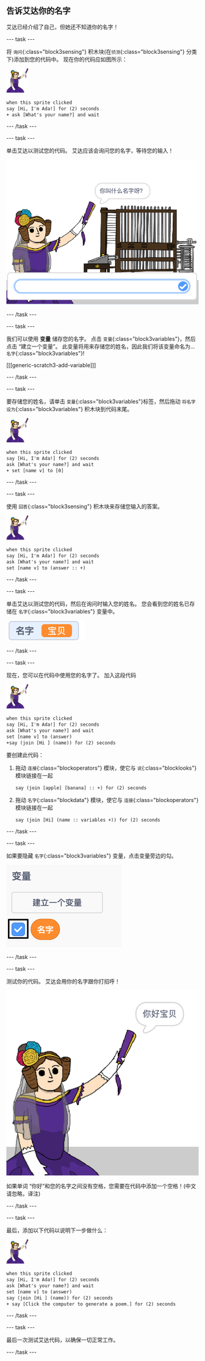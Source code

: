 ## 告诉艾达你的名字

艾达已经介绍了自己，但她还不知道你的名字！

\--- task \---

将 `询问`{:class="block3sensing"} 积木块(在`侦测`{:class="block3sensing"} 分类下)添加到您的代码中。 现在你的代码应如图所示：

![艾达精灵](images/ada-sprite.png)

```blocks3
when this sprite clicked
say [Hi, I'm Ada!] for (2) seconds
+ ask [What's your name?] and wait
```

\--- /task \---

\--- task \---

单击艾达以测试您的代码。 艾达应该会询问您的名字，等待您的输入！

![艾达精灵询问您的名字](images/poetry-input.png)

\--- /task \---

\--- task \---

我们可以使用 **变量** 储存您的名字。 点击 `变量`{:class="block3variables"}，然后点击 “建立一个变量”。 此变量将用来存储您的姓名，因此我们将该变量命名为... `名字`{:class="block3variables"}!

[[[generic-scratch3-add-variable]]]

\--- /task \---

\--- task \---

要存储您的姓名，请单击 `变量`{:class="block3variables"}标签，然后拖动 `将名字设为`{:class="block3variables"} 积木块到代码末尾。

![艾达精灵](images/ada-sprite.png)

```blocks3
when this sprite clicked
say [Hi, I'm Ada!] for (2) seconds
ask [What's your name?] and wait
+ set [name v] to [0]
```

\--- /task \---

\--- task \---

使用 `回答`{:class="block3sensing"} 积木块来存储您输入的答案。

![艾达精灵](images/ada-sprite.png)

```blocks3
when this sprite clicked
say [Hi, I'm Ada!] for (2) seconds
ask [What's your name?] and wait
set [name v] to (answer :: +)
```

\--- /task \---

\--- task \---

单击艾达以测试您的代码，然后在询问时输入您的姓名。 您会看到您的姓名已存储在 `名字`{:class="block3variables"} 变量中。

![截屏](images/poetry-name-test.png)

\--- /task \---

\--- task \---

现在，您可以在代码中使用您的名字了。 加入这段代码

![艾达精灵](images/ada-sprite.png)

```blocks3
when this sprite clicked
say [Hi, I'm Ada!] for (2) seconds
ask [What's your name?] and wait
set [name v] to (answer)
+say (join [Hi ] (name)) for (2) seconds 
```

要创建此代码：

1. 拖动 `连接`{:class="blockoperators"} 模块，使它与 `说`{:class="blocklooks"} 模块链接在一起
    
    ```blocks3
    say (join [apple] [banana] :: +) for (2) seconds
    ```

2. 拖动 `名字`{:class="blockdata"} 模块，使它与 `连接`{:class="blockoperators"} 模块链接在一起
    
    ```blocks3
    say (join [Hi] (name :: variables +)) for (2) seconds
    ```

\--- /task \---

\--- task \---

如果要隐藏 `名字`{:class="block3variables"} 变量，点击变量旁边的勾。

![勾选名字变量](images/poetry-tick-annotated.png)

\--- /task \---

\--- task \---

测试你的代码。 艾达会用你的名字跟你打招呼！

![截屏](images/poetry-name-test2.png)

如果单词 “你好”和您的名字之间没有空格，您需要在代码中添加一个空格！(中文请忽略，译注)

\--- /task \---

\--- task \---

最后，添加以下代码以说明下一步做什么：

![艾达精灵](images/ada-sprite.png)

```blocks3
when this sprite clicked
say [Hi, I'm Ada!] for (2) seconds
ask [What's your name?] and wait
set [name v] to (answer)
say (join [Hi ] (name)) for (2) seconds 
+ say [Click the computer to generate a poem.] for (2) seconds 
```

\--- /task \---

\--- task \---

最后一次测试艾达代码，以确保一切正常工作。

\--- /task \---